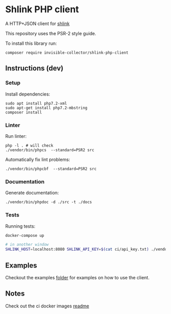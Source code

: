 # Shlink PHP client

A HTTP+JSON client for [shlink](https://shlink.io/)

This repository uses the PSR-2 style guide.

To install this library run:

    composer require invisible-collector/shlink-php-client

## Instructions (dev)

### Setup

Install dependencies:

    sudo apt install php7.2-xml
    sudo apt-get install php7.2-mbstring 
    composer install

### Linter

Run linter:

    php -l . # will check
    ./vendor/bin/phpcs  --standard=PSR2 src

Automatically fix lint problems:

    ./vendor/bin/phpcbf  --standard=PSR2 src

### Documentation

Generate documentation:

    ./vendor/bin/phpdoc -d ./src -t ./docs

### Tests

Running tests:

```bash
docker-compose up

# in another window
SHLINK_HOST=localhost:8080 SHLINK_API_KEY=$(cat ci/api_key.txt) ./vendor/bin/phpunit --bootstrap vendor/autoload.php tests
```
## Examples

Checkout the examples [folder](./examples) for examples on how to use the client.

## Notes

Check out the ci docker images [readme](./ci/README.md)